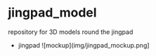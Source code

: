# jingpad_model
repository for 3D models round the jingpad

- jingpad ![mockup](img/jingpad_mockup.png]
